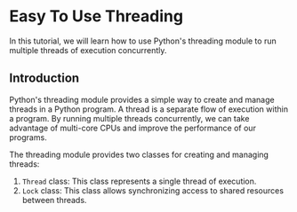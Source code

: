 # Easy To Use Threading

In this tutorial, we will learn how to use Python's threading module to run multiple threads of execution concurrently.

## Introduction

Python's threading module provides a simple way to create and manage threads in a Python program. A thread is a separate flow of execution within a program. By running multiple threads concurrently, we can take advantage of multi-core CPUs and improve the performance of our programs.

The threading module provides two classes for creating and managing threads:

1. `Thread` class: This class represents a single thread of execution.
2. `Lock` class: This class allows synchronizing access to shared resources between threads.
